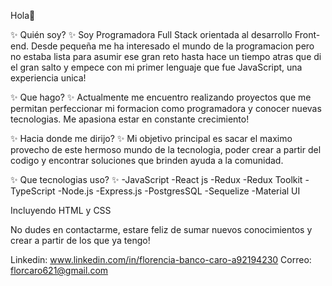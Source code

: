 Hola👋

✨ Quién soy? ✨ 
Soy Programadora Full Stack orientada al desarrollo Front-end.
Desde pequeña me ha interesado el mundo de la programacion pero no estaba lista para asumir ese gran reto hasta hace un tiempo atras que di el gran salto y empece con mi primer lenguaje que fue JavaScript, una experiencia unica!

✨ Que hago? ✨ 
Actualmente me encuentro realizando proyectos que me permitan perfeccionar mi formacion como programadora y conocer nuevas tecnologias. Me apasiona estar en constante crecimiento!

✨ Hacia donde me dirijo? ✨ 
Mi objetivo principal es sacar el maximo provecho de este hermoso mundo de la tecnologia, poder crear a partir del codigo y encontrar soluciones que brinden ayuda a la comunidad.

✨ Que tecnologias uso? ✨
-JavaScript
-React js
-Redux
-Redux Toolkit
-TypeScript
-Node.js
-Express.js
-PostgresSQL
-Sequelize
-Material UI

Incluyendo HTML y CSS

No dudes en contactarme, estare feliz de sumar nuevos conocimientos y crear a partir de los que ya tengo!


Linkedin: www.linkedin.com/in/florencia-banco-caro-a92194230
Correo: florcaro621@gmail.com
